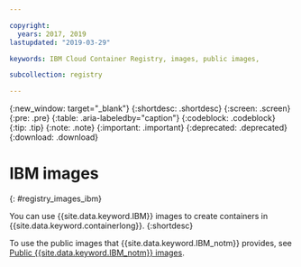 ```yaml
---

copyright:
  years: 2017, 2019
lastupdated: "2019-03-29"

keywords: IBM Cloud Container Registry, images, public images,

subcollection: registry

---
```


{:new_window: target="_blank"}
{:shortdesc: .shortdesc}
{:screen: .screen}
{:pre: .pre}
{:table: .aria-labeledby="caption"}
{:codeblock: .codeblock}
{:tip: .tip}
{:note: .note}
{:important: .important}
{:deprecated: .deprecated}
{:download: .download}

# IBM images
{: #registry_images_ibm}

You can use {{site.data.keyword.IBM}} images to create containers in {{site.data.keyword.containerlong}}.
{:shortdesc}

To use the public images that {{site.data.keyword.IBM_notm}} provides, see [Public {{site.data.keyword.IBM_notm}} images](/docs/services/Registry?topic=registry-public_images#public_images).
